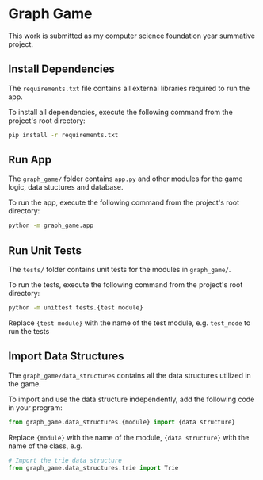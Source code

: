 # Graph Game
This work is submitted as my computer science foundation year summative project.


## Install Dependencies
The `requirements.txt` file contains all external libraries required to run the app.

To install all dependencies, execute the following command from the project's root directory:
```bash
pip install -r requirements.txt
```

## Run App
The `graph_game/` folder contains `app.py` and other modules for the game logic, data stuctures and database.

To run the app, execute the following command from the project's root directory:
```bash
python -m graph_game.app
```

## Run Unit Tests
The `tests/` folder contains unit tests for the modules in `graph_game/`.

To run the tests, execute the following command from the project's root directory:
```bash
python -m unittest tests.{test module}
```
Replace `{test module}` with the name of the test module, e.g. `test_node` to run the tests 

## Import Data Structures
The `graph_game/data_structures` contains all the data structures utilized in the game.

To import and use the data structure independently, add the following code in your program:
```python
from graph_game.data_structures.{module} import {data structure}
```
Replace `{module}` with the name of the module, `{data structure}` with the name of the class, e.g.
```python
# Import the trie data structure
from graph_game.data_structures.trie import Trie
```
